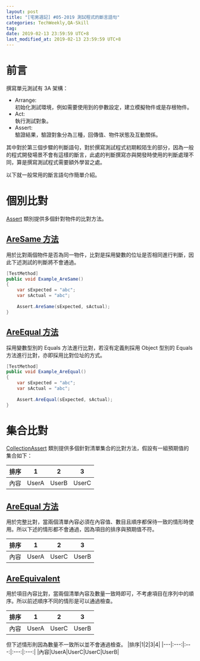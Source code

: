```yaml
---
layout: post
title: "[宅男週記] #05-2019 測試程式的斷言語句"
categories: TechWeekly,QA-Skill
tag: 
date: 2019-02-13 23:59:59 UTC+8 
last_modified_at: 2019-02-13 23:59:59 UTC+8 
---
```


# 前言

撰寫單元測試有 3A 架構：
* Arrange:  
    初始化測試環境，例如需要使用到的參數設定，建立模擬物件或是存根物件。
* Act:  
    執行測試對象。
* Assert:  
    驗證結果，驗證對象分為三種，回傳值、物件狀態及互動關係。

其中對於第三個步驟的判斷語句，對於撰寫測試程式初期較陌生的部分，因為一般的程式開發場景不會有這樣的斷言，此處的判斷撰寫亦與開發時使用的判斷處理不同，算是撰寫測試程式需要額外學習之處。

以下就一般常用的斷言語句作簡單介紹。

# 個別比對
[Assert][Assert] 類別提供多個針對物件的比對方法。
## [AreSame 方法][Assert.AreSame]
用於比對兩個物件是否為同一物件，比對是採用變數的位址是否相同進行判斷，因此下述測試的判斷將不會通過。

```csharp
[TestMethod]
public void Example_AreSame()
{
    var sExpected = "abc";
    var sActual = "abc";
    
    Assert.AreSame(sExpected, sActual);
}
```

## [AreEqual 方法][Assert.AreEqual]
採用變數型別的 Equals 方法進行比對，若沒有定義則採用 Object 型別的 Equals 方法進行比對，亦即採用比對位址的方式。
```csharp
[TestMethod]
public void Example_AreEqual()
{
    var sExpected = "abc";
    var sActual = "abc";
    
    Assert.AreEqual(sExpected, sActual);
}
```

# 集合比對
[CollectionAssert][CollectionAssert] 類別提供多個針對清單集合的比對方法，假設有一組預期值的集合如下：

|排序|1|2|3|
|---|:---:|:---:|:---:|
|內容|UserA|UserB|UserC|

## [AreEqual 方法][CollectionAssert.AreEqual]
用於完整比對，當兩個清單內容必須在內容值、數目且順序都保待一致的情形時使用。所以下述的情形都不會通過，因為項目的排序與預期值不符。

|排序|1|2|3|
|---|:---:|:---:|:---:|
|內容|UserA|UserC|UserB|

## [AreEquivalent][CollectionAssert.AreEqivalent]

用於項目內容比對，當兩個清單內容及數量一致時即可，不考慮項目在序列中的順序。所以前述順序不同的情形是可以通過檢查。

|排序|1|2|3|
|---|:---:|:---:|:---:|
|內容|UserA|UserC|UserB|

但下述情形則因為數量不一致所以並不會通過檢查。
|排序|1|2|3|4|
|---|:---:|:---:|:---:|:---:|
|內容|UserA|UserC|UserC|UserB|

[CollectionAssert]:https://docs.microsoft.com/en-us/dotnet/api/microsoft.visualstudio.testtools.unittesting.collectionassert?redirectedfrom=MSDN&view=mstest-net-1.2.0 "CollectionAssert"
[CollectionAssert.AreEqual]:https://docs.microsoft.com/en-us/dotnet/api/microsoft.visualstudio.testtools.unittesting.collectionassert.areequal?view=mstest-net-1.2.0 "CollectionAssert.AreEqual"

[CollectionAssert.AreEqivalent]:https://docs.microsoft.com/en-us/dotnet/api/microsoft.visualstudio.testtools.unittesting.collectionassert.areequivalent?view=mstest-net-1.2.0 "CollectionAssert.AreEqivalent"

[Assert]:https://docs.microsoft.com/en-us/dotnet/api/microsoft.visualstudio.testtools.unittesting.assert?view=mstest-net-1.2.0 "Assert"
[Assert.AreEqual]:https://docs.microsoft.com/en-us/dotnet/api/microsoft.visualstudio.testtools.unittesting.assert.areequal?view=mstest-net-1.2.0 "Assert.AreEqual"
[Assert.AreSame]:https://docs.microsoft.com/en-us/dotnet/api/microsoft.visualstudio.testtools.unittesting.assert.aresame?view=mstest-net-1.2.0 "Assert.AreSame"
